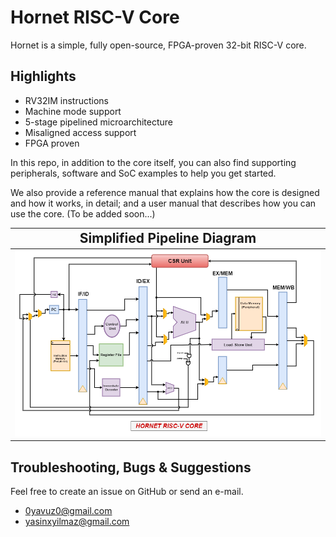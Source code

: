 # Hornet RISC-V Core
Hornet is a simple, fully open-source, FPGA-proven 32-bit RISC-V core.

## Highlights
* RV32IM instructions
* Machine mode support
* 5-stage pipelined microarchitecture
* Misaligned access support
* FPGA proven

In this repo, in addition to the core itself, you can also find supporting peripherals, software and SoC examples to help you get started.

We also provide a reference manual that explains how the core is designed and how it works, in detail; and a user manual that describes how
you can use the core. (To be added soon...)

|<span style="font-size:1.5em;">Simplified Pipeline Diagram</span>
|:---:
|![Simplified Pipeline Diagram](/simplified_pipeline.png) |

## Troubleshooting, Bugs & Suggestions
Feel free to create an issue on GitHub or send an e-mail.
* 0yavuz0@gmail.com
* yasinxyilmaz@gmail.com
